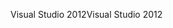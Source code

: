 <span data-ttu-id="68b9c-101">Visual Studio 2012</span><span class="sxs-lookup"><span data-stu-id="68b9c-101">Visual Studio 2012</span></span>